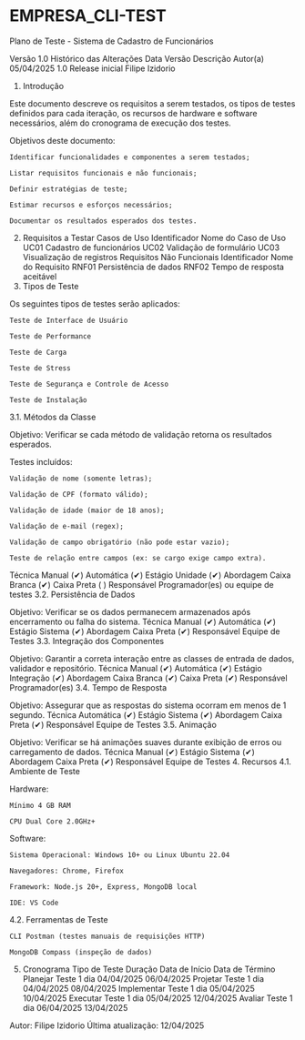 ﻿# EMPRESA_CLI-TEST
Plano de Teste - Sistema de Cadastro de Funcionários

Versão 1.0
Histórico das Alterações
Data	Versão	Descrição	Autor(a)
05/04/2025	1.0	Release inicial	Filipe Izidorio
1. Introdução

Este documento descreve os requisitos a serem testados, os tipos de testes definidos para cada iteração, os recursos de hardware e software necessários, além do cronograma de execução dos testes.

Objetivos deste documento:

    Identificar funcionalidades e componentes a serem testados;

    Listar requisitos funcionais e não funcionais;

    Definir estratégias de teste;

    Estimar recursos e esforços necessários;

    Documentar os resultados esperados dos testes.

2. Requisitos a Testar
Casos de Uso
Identificador	Nome do Caso de Uso
UC01	Cadastro de funcionários
UC02	Validação de formulário
UC03	Visualização de registros
Requisitos Não Funcionais
Identificador	Nome do Requisito
RNF01	Persistência de dados
RNF02	Tempo de resposta aceitável
3. Tipos de Teste

Os seguintes tipos de testes serão aplicados:

    Teste de Interface de Usuário

    Teste de Performance

    Teste de Carga

    Teste de Stress

    Teste de Segurança e Controle de Acesso

    Teste de Instalação

3.1. Métodos da Classe

Objetivo: Verificar se cada método de validação retorna os resultados esperados.

Testes incluídos:

    Validação de nome (somente letras);

    Validação de CPF (formato válido);

    Validação de idade (maior de 18 anos);

    Validação de e-mail (regex);

    Validação de campo obrigatório (não pode estar vazio);

    Teste de relação entre campos (ex: se cargo exige campo extra).

Técnica	Manual (✔)	Automática (✔)
Estágio	Unidade (✔)
Abordagem	Caixa Branca (✔)	Caixa Preta ( )
Responsável	Programador(es) ou equipe de testes
3.2. Persistência de Dados

Objetivo: Verificar se os dados permanecem armazenados após encerramento ou falha do sistema.
Técnica	Manual (✔)	Automática (✔)
Estágio	Sistema (✔)
Abordagem	Caixa Preta (✔)
Responsável	Equipe de Testes
3.3. Integração dos Componentes

Objetivo: Garantir a correta interação entre as classes de entrada de dados, validador e repositório.
Técnica	Manual (✔)	Automática (✔)
Estágio	Integração (✔)
Abordagem	Caixa Branca (✔)	Caixa Preta (✔)
Responsável	Programador(es)
3.4. Tempo de Resposta

Objetivo: Assegurar que as respostas do sistema ocorram em menos de 1 segundo.
Técnica	Automática (✔)
Estágio	Sistema (✔)
Abordagem	Caixa Preta (✔)
Responsável	Equipe de Testes
3.5. Animação

Objetivo: Verificar se há animações suaves durante exibição de erros ou carregamento de dados.
Técnica	Manual (✔)
Estágio	Sistema (✔)
Abordagem	Caixa Preta (✔)
Responsável	Equipe de Testes
4. Recursos
4.1. Ambiente de Teste

Hardware:

    Mínimo 4 GB RAM

    CPU Dual Core 2.0GHz+

Software:

    Sistema Operacional: Windows 10+ ou Linux Ubuntu 22.04

    Navegadores: Chrome, Firefox

    Framework: Node.js 20+, Express, MongoDB local

    IDE: VS Code

4.2. Ferramentas de Teste

    CLI Postman (testes manuais de requisições HTTP)

    MongoDB Compass (inspeção de dados)

5. Cronograma
Tipo de Teste	Duração	Data de Início	Data de Término
Planejar Teste	1 dia	04/04/2025	06/04/2025
Projetar Teste	1 dia	04/04/2025	08/04/2025
Implementar Teste	1 dia	05/04/2025	10/04/2025
Executar Teste	1 dia	05/04/2025	12/04/2025
Avaliar Teste	1 dia	06/04/2025	13/04/2025

Autor: Filipe Izidorio
Última atualização: 12/04/2025
